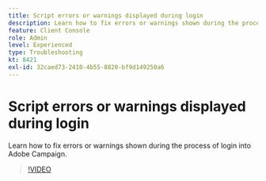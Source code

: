 ```yaml
---
title: Script errors or warnings displayed during login
description: Learn how to fix errors or warnings shown during the process of login into Adobe Campaign.
feature: Client Console
role: Admin
level: Experienced
type: Troubleshooting
kt: 8421
exl-id: 32caed73-2410-4b55-8820-bf9d149250a6
---
```

# Script errors or warnings displayed during login

Learn how to fix errors or warnings shown during the process of login into Adobe Campaign.

>[!VIDEO](https://video.tv.adobe.com/v/335975?quality=12)
